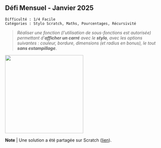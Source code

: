 ## Défi Mensuel - Janvier 2025

```
Difficulté : 1/4 Facile
Catégories : Stylo Scratch, Maths, Pourcentages, Récursivité
```
> *Réaliser une fonction (l'utilisation de sous-fonctions est autorisée) permettant d'**afficher un carré** avec le **stylo**, avec les options suivantes : couleur, bordure, dimensions (et radius en bonus), le tout **sans estampillage***.

<img src="thumb.png" width=256px>

**Note** | Une solution a été partagée sur Scratch ([lien](https://scratch.mit.edu/projects/1134866495/)).
